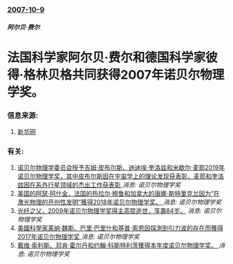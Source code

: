 ### [2007-10-9](/news/2007/10/9/index.md)

##### 阿尔贝·费尔
# 法国科学家阿尔贝·费尔和德国科学家彼得·格林贝格共同获得2007年诺贝尔物理学奖。




### 信息来源:

1. [新华网](http://news.xinhuanet.com/newscenter/2007-10/09/content_6853269.htm)

### 有关:

1. [诺贝尔物理学委员会授予吉姆·皮布尔斯、迪迪埃·奎洛兹和米歇尔·麦耶2019年诺贝尔物理学奖，其中皮布尔斯因在宇宙学上的理论发现获表彰，麦耶和奎洛玆因在系外行星领域的杰出工作获表彰 ](/news/2019/10/8/诺贝尔物理学委员会授予吉姆-皮布尔斯-迪迪埃-奎洛兹和米歇尔-麦耶2019年诺贝尔物理学奖-其中皮布尔斯因在宇宙学上的理.md) _消息: 诺贝尔物理学奖_
2. [美国的阿瑟·阿什金，法国的热拉尔·穆鲁和加拿大的唐娜·斯特里克兰因为“在激光物理的开创性发明”獲得2018年诺贝尔物理学奖。 ](/news/2018/10/2/美国的阿瑟-阿什金-法国的热拉尔-穆鲁和加拿大的唐娜-斯特里克兰因为-在激光物理的开创性发明-獲得2018年诺贝尔物理学.md) _消息: 诺贝尔物理学奖_
3. [光纤之父，2009年诺贝尔物理学奖得主高锟逝世，享壽84岁。](/news/2018/09/23/光纤之父-2009年诺贝尔物理学奖得主高锟逝世-享壽84岁.md) _消息: 诺贝尔物理学奖_
4. [美國科學家莱纳·魏斯、巴里·巴里什和基普·索恩因探測到引力波的存在而獲得2017年诺贝尔物理学奖 ](/news/2017/10/3/美國科學家莱纳-魏斯-巴里-巴里什和基普-索恩因探測到引力波的存在而獲得2017年诺贝尔物理学奖.md) _消息: 诺贝尔物理学奖_
5. [戴维·索利斯、邓肯·霍尔丹和约翰·科斯特利茨獲得本年度诺贝尔物理学奖。 ](/news/2016/10/4/戴维-索利斯-邓肯-霍尔丹和约翰-科斯特利茨獲得本年度诺贝尔物理学奖.md) _消息: 诺贝尔物理学奖_
